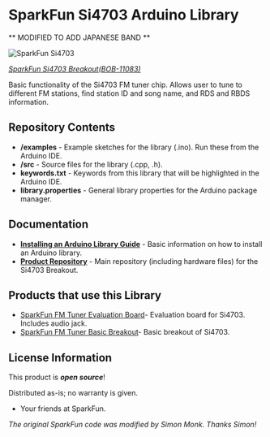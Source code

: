 
SparkFun Si4703 Arduino Library
========================================

** MODIFIED TO ADD JAPANESE BAND **


![SparkFun Si4703](https://cdn.sparkfun.com//assets/parts/6/2/3/5/11083-02.jpg)

[*SparkFun Si4703 Breakout(BOB-11083)*](https://www.sparkfun.com/products/11083)

Basic functionality of the Si4703 FM tuner chip.
Allows user to tune to different FM stations, find station ID and song name, and RDS and RBDS information.

Repository Contents
-------------------

* **/examples** - Example sketches for the library (.ino). Run these from the Arduino IDE. 
* **/src** - Source files for the library (.cpp, .h).
* **keywords.txt** - Keywords from this library that will be highlighted in the Arduino IDE. 
* **library.properties** - General library properties for the Arduino package manager. 

Documentation
--------------

* **[Installing an Arduino Library Guide](https://learn.sparkfun.com/tutorials/installing-an-arduino-library)** - Basic information on how to install an Arduino library.
* **[Product Repository](https://github.com/sparkfun/FM_Tuner_Basic_Breakout-Si4703)** - Main repository (including hardware files) for the Si4703 Breakout.

Products that use this Library 
---------------------------------
* [SparkFun FM Tuner Evaluation Board](https://www.sparkfun.com/products/10663)- Evaluation board for Si4703. Includes audio jack. 
* [SparkFun FM Tuner Basic Breakout](https://www.sparkfun.com/products/11083)- Basic breakout of Si4703.


License Information
-------------------

This product is _**open source**_! 

Distributed as-is; no warranty is given.

- Your friends at SparkFun.

_The original SparkFun code was modified by Simon Monk. Thanks Simon!_
